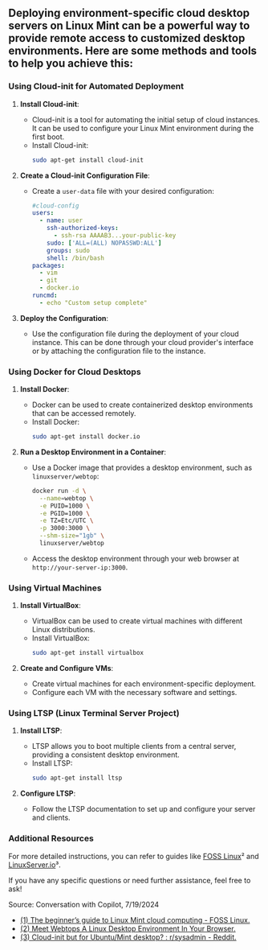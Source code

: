 ## Deploying environment-specific cloud desktop servers on Linux Mint can be a powerful way to provide remote access to customized desktop environments. Here are some methods and tools to help you achieve this:

### Using Cloud-init for Automated Deployment

1. **Install Cloud-init**:
   - Cloud-init is a tool for automating the initial setup of cloud instances. It can be used to configure your Linux Mint environment during the first boot.
   - Install Cloud-init:
     ```bash
     sudo apt-get install cloud-init
     ```

2. **Create a Cloud-init Configuration File**:
   - Create a `user-data` file with your desired configuration:
     ```yaml
     #cloud-config
     users:
       - name: user
         ssh-authorized-keys:
           - ssh-rsa AAAAB3...your-public-key
         sudo: ['ALL=(ALL) NOPASSWD:ALL']
         groups: sudo
         shell: /bin/bash
     packages:
       - vim
       - git
       - docker.io
     runcmd:
       - echo "Custom setup complete"
     ```

3. **Deploy the Configuration**:
   - Use the configuration file during the deployment of your cloud instance. This can be done through your cloud provider's interface or by attaching the configuration file to the instance.

### Using Docker for Cloud Desktops

1. **Install Docker**:
   - Docker can be used to create containerized desktop environments that can be accessed remotely.
   - Install Docker:
     ```bash
     sudo apt-get install docker.io
     ```

2. **Run a Desktop Environment in a Container**:
   - Use a Docker image that provides a desktop environment, such as `linuxserver/webtop`:
     ```bash
     docker run -d \
       --name=webtop \
       -e PUID=1000 \
       -e PGID=1000 \
       -e TZ=Etc/UTC \
       -p 3000:3000 \
       --shm-size="1gb" \
       linuxserver/webtop
     ```
   - Access the desktop environment through your web browser at `http://your-server-ip:3000`.

### Using Virtual Machines

1. **Install VirtualBox**:
   - VirtualBox can be used to create virtual machines with different Linux distributions.
   - Install VirtualBox:
     ```bash
     sudo apt-get install virtualbox
     ```

2. **Create and Configure VMs**:
   - Create virtual machines for each environment-specific deployment.
   - Configure each VM with the necessary software and settings.

### Using LTSP (Linux Terminal Server Project)

1. **Install LTSP**:
   - LTSP allows you to boot multiple clients from a central server, providing a consistent desktop environment.
   - Install LTSP:
     ```bash
     sudo apt-get install ltsp
     ```

2. **Configure LTSP**:
   - Follow the LTSP documentation to set up and configure your server and clients.

### Additional Resources

For more detailed instructions, you can refer to guides like [FOSS Linux](https://www.fosslinux.com/105884/the-beginners-guide-to-linux-mint-cloud-computing.htm)² and [LinuxServer.io](https://www.linuxserver.io/blog/2021-05-05-meet-webtops-a-linux-desktop-environment-in-your-browser)³.

If you have any specific questions or need further assistance, feel free to ask!

Source: Conversation with Copilot, 7/19/2024
- [(1) The beginner’s guide to Linux Mint cloud computing - FOSS Linux.](https://www.fosslinux.com/105884/the-beginners-guide-to-linux-mint-cloud-computing.htm.)
- [(2) Meet Webtops A Linux Desktop Environment In Your Browser.](https://www.linuxserver.io/blog/2021-05-05-meet-webtops-a-linux-desktop-environment-in-your-browser.)
- [(3) Cloud-init but for Ubuntu/Mint desktop? : r/sysadmin - Reddit.](https://www.reddit.com/r/sysadmin/comments/z1em4z/cloudinit_but_for_ubuntumint_desktop/.)